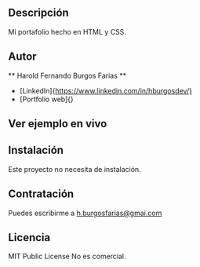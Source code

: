 ## Descripción
Mi portafolio hecho en HTML y CSS.

## Autor
** Harold Fernando Burgos Farias **

* [LinkedIn]{https://www.linkedin.com/in/hburgosdev/}
* [Portfolio web]{}

## Ver ejemplo en vivo


## Instalación
Este proyecto no necesita de instalación.

## Contratación
Puedes escribirme a h.burgosfarias@gmai.com

## Licencia
MIT Public License
No es comercial.
